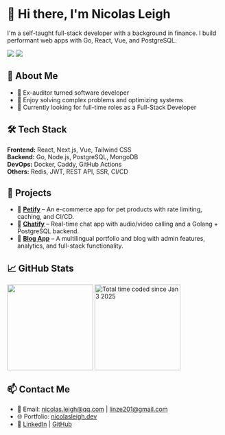 # 👋 Hi there, I'm Nicolas Leigh

I'm a self-taught full-stack developer with a background in finance. I build performant web apps with Go, React, Vue, and PostgreSQL.

![](https://komarev.com/ghpvc/?username=nicolasleigh)
![](https://hit.yhype.me/github/profile?account_id=113521135)

## 🚀 About Me

- 🔁 Ex-auditor turned software developer
- 🔧 Enjoy solving complex problems and optimizing systems
- 🎯 Currently looking for full-time roles as a Full-Stack Developer

## 🛠 Tech Stack

**Frontend:** React, Next.js, Vue, Tailwind CSS  
**Backend:** Go, Node.js, PostgreSQL, MongoDB  
**DevOps:** Docker, Caddy, GitHub Actions  
**Others:** Redis, JWT, REST API, SSR, CI/CD

## 💼 Projects

- 🔗 [**Petify**](https://github.com/nicolasleigh/petify) – An e-commerce app for pet products with rate limiting, caching, and CI/CD.
- 🔗 [**Chatify**](https://github.com/nicolasleigh/chatify) – Real-time chat app with audio/video calling and a Golang + PostgreSQL backend.
- 🔗 [**Blog App**](https://github.com/nicolasleigh/blog-app) – A multilingual portfolio and blog with admin features, analytics, and full-stack functionality.

## 📈 GitHub Stats



<div>
<!--    <a href="https://github.com/nicolasleigh?tab=repositories&q=&type=&language=&sort=stargazers">
    <img height="170" align="center" src="https://github-readme-stats.vercel.app/api?username=nicolasleigh&show_icons=true&hide=contribs" />
  </a> -->
</div>

<div>
   <img height="200" align="center" src="https://github-readme-stats.vercel.app/api/top-langs/?username=nicolasleigh&layout=compact&hide=html" />
  <a href="https://wakatime.com/@nicolasleigh">
    <img height="200" align="center" src="https://github-readme-stats.vercel.app/api/wakatime?username=nicolasleigh&layout=compact&langs_count=8&custom_title=Total%20time%20coded%20since%20Jan%203%202025" alt="Total time coded since Jan 3 2025" />
  </a>
</div>


## 📫 Contact Me

- 📧 Email: nicolas.leigh@qq.com | linze201@gmail.com  
- 🌐 Portfolio: [nicolasleigh.dev](https://nicolasleigh.dev)  
- 🔗 [LinkedIn](https://linkedin.com/in/yourname) | [GitHub](https://github.com/nicolasleigh)

